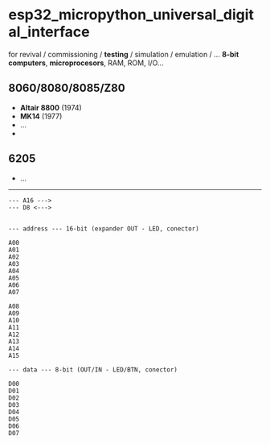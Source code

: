# esp32_micropython_universal_digital_interface

for revival / commissioning / **testing** / simulation / emulation / ... **8-bit computers**, **microprocesors**, RAM, ROM, I/O...

## 8060/8080/8085/Z80
- **Altair 8800** (1974)
- **MK14** (1977)
- ...
- 
## 6205
- ... 

---

```
--- A16 --->
--- D8 <--->


--- address --- 16-bit (expander OUT - LED, conector)

A00
A01
A02
A03
A04
A05
A06
A07

A08
A09
A10
A11
A12
A13
A14
A15

--- data --- 8-bit (OUT/IN - LED/BTN, conector)

D00
D01
D02
D03
D04
D05
D06
D07

```
